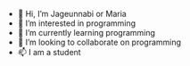 - 👋 Hi, I’m Jageunnabi or Maria
- 👀 I’m interested in programming
- 🌱 I’m currently learning programming
- 💞️ I’m looking to collaborate on programming
- 📫 I am a student

<!---
jageunnabi/jageunnabi is a ✨ special ✨ repository because its `README.md` (this file) appears on your GitHub profile.
You can click the Preview link to take a look at your changes.
--->
